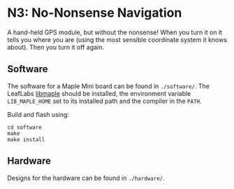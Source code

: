 N3: No-Nonsense Navigation
==========================

A hand-held GPS module, but without the nonsense! When you turn it on it tells
you where you are (using the most sensible coordinate system it knows about).
Then you turn it off again.

Software
--------

The software for a Maple Mini board can be found in `./software/`. The LeafLabs
[libmaple](http://leaflabs.com/docs/unix-toolchain.html) should be installed,
the environment variable `LIB_MAPLE_HOME` set to its installed path and the
compiler in the `PATH`.

Build and flash using:
	
	cd software
	make
	make install


Hardware
--------

Designs for the hardware can be found in `./hardware/`.
